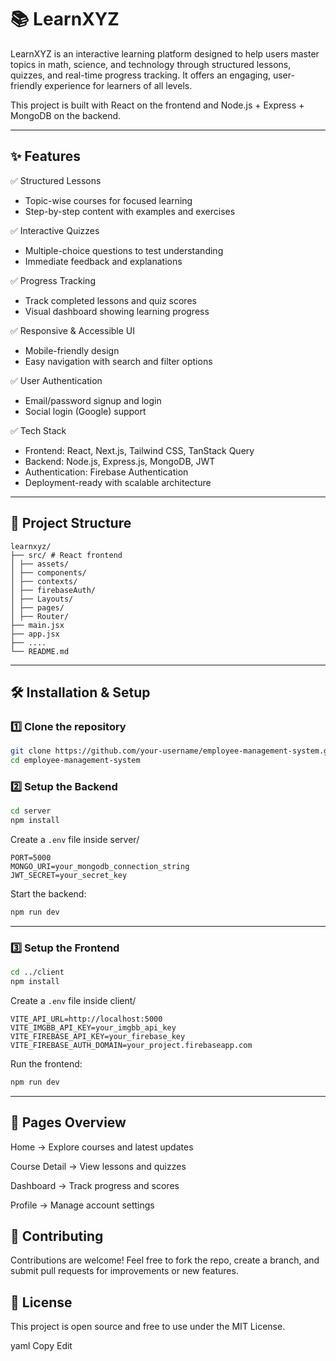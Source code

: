 # 📚 LearnXYZ

LearnXYZ is an interactive learning platform designed to help users master topics in math, science, and technology through structured lessons, quizzes, and real-time progress tracking. It offers an engaging, user-friendly experience for learners of all levels.

This project is built with React on the frontend and Node.js + Express + MongoDB on the backend.

---

## ✨ Features

✅ Structured Lessons  
* Topic-wise courses for focused learning  
* Step-by-step content with examples and exercises

✅ Interactive Quizzes  
* Multiple-choice questions to test understanding  
* Immediate feedback and explanations  

✅ Progress Tracking  
* Track completed lessons and quiz scores  
* Visual dashboard showing learning progress  

✅ Responsive & Accessible UI  
* Mobile-friendly design  
* Easy navigation with search and filter options  

✅ User Authentication  
* Email/password signup and login  
* Social login (Google) support  

✅ Tech Stack  

* Frontend: React, Next.js, Tailwind CSS, TanStack Query  
* Backend: Node.js, Express.js, MongoDB, JWT  
* Authentication: Firebase Authentication  
* Deployment-ready with scalable architecture  

---

## 🚀 Project Structure
```
learnxyz/
├── src/ # React frontend
│ ├── assets/
│ ├── components/
│ ├── contexts/
│ ├── firebaseAuth/
│ ├── Layouts/
│ ├── pages/
│ ├── Router/
├── main.jsx
├── app.jsx
├── ....
└── README.md
```
---

## 🛠️ Installation & Setup

### 1️⃣ Clone the repository

```bash
git clone https://github.com/your-username/employee-management-system.git
cd employee-management-system
```

### 2️⃣ Setup the Backend

```bash
cd server
npm install
```

Create a `.env` file inside server/

```env
PORT=5000
MONGO_URI=your_mongodb_connection_string
JWT_SECRET=your_secret_key
```

Start the backend:

```bash
npm run dev
```

---

### 3️⃣ Setup the Frontend

```bash
cd ../client
npm install
```

Create a `.env` file inside client/

```env
VITE_API_URL=http://localhost:5000
VITE_IMGBB_API_KEY=your_imgbb_api_key
VITE_FIREBASE_API_KEY=your_firebase_key
VITE_FIREBASE_AUTH_DOMAIN=your_project.firebaseapp.com
```

Run the frontend:

```bash
npm run dev
```

---

## 🌟 Pages Overview
Home → Explore courses and latest updates

Course Detail → View lessons and quizzes

Dashboard → Track progress and scores

Profile → Manage account settings

## 🤝 Contributing
Contributions are welcome! Feel free to fork the repo, create a branch, and submit pull requests for improvements or new features.

## 📝 License
This project is open source and free to use under the MIT License.

yaml
Copy
Edit
